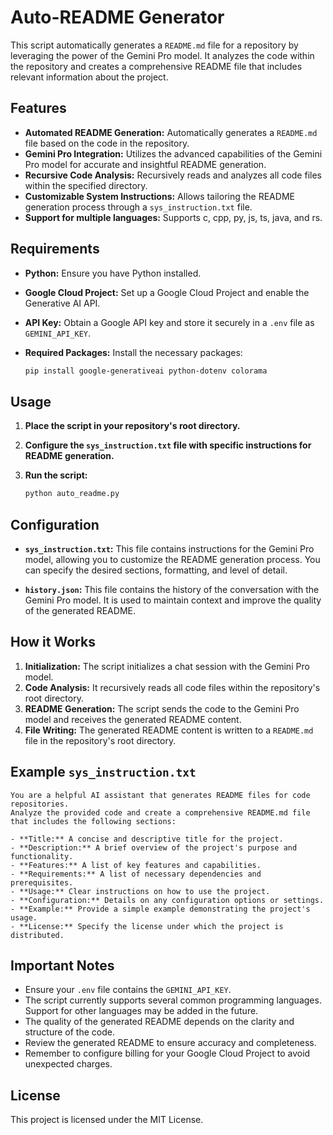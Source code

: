 # Auto-README Generator

This script automatically generates a `README.md` file for a repository by leveraging the power of the Gemini Pro model. It analyzes the code within the repository and creates a comprehensive README file that includes relevant information about the project.

## Features

- **Automated README Generation:**  Automatically generates a `README.md` file based on the code in the repository.
- **Gemini Pro Integration:** Utilizes the advanced capabilities of the Gemini Pro model for accurate and insightful README generation.
- **Recursive Code Analysis:** Recursively reads and analyzes all code files within the specified directory.
- **Customizable System Instructions:** Allows tailoring the README generation process through a `sys_instruction.txt` file.
- **Support for multiple languages:** Supports c, cpp, py, js, ts, java, and rs.

## Requirements

- **Python:** Ensure you have Python installed.
- **Google Cloud Project:** Set up a Google Cloud Project and enable the Generative AI API.
- **API Key:** Obtain a Google API key and store it securely in a `.env` file as `GEMINI_API_KEY`.
- **Required Packages:** Install the necessary packages:

  ```bash
  pip install google-generativeai python-dotenv colorama
  ```

## Usage

1. **Place the script in your repository's root directory.**
2. **Configure the `sys_instruction.txt` file with specific instructions for README generation.**
3. **Run the script:**

   ```bash
   python auto_readme.py
   ```

## Configuration

- **`sys_instruction.txt`:** This file contains instructions for the Gemini Pro model, allowing you to customize the README generation process. You can specify the desired sections, formatting, and level of detail.

- **`history.json`:** This file contains the history of the conversation with the Gemini Pro model. It is used to maintain context and improve the quality of the generated README.

## How it Works

1. **Initialization:** The script initializes a chat session with the Gemini Pro model.
2. **Code Analysis:** It recursively reads all code files within the repository's root directory.
3. **README Generation:** The script sends the code to the Gemini Pro model and receives the generated README content.
4. **File Writing:** The generated README content is written to a `README.md` file in the repository's root directory.

## Example `sys_instruction.txt`

```
You are a helpful AI assistant that generates README files for code repositories.
Analyze the provided code and create a comprehensive README.md file that includes the following sections:

- **Title:** A concise and descriptive title for the project.
- **Description:** A brief overview of the project's purpose and functionality.
- **Features:** A list of key features and capabilities.
- **Requirements:** A list of necessary dependencies and prerequisites.
- **Usage:** Clear instructions on how to use the project.
- **Configuration:** Details on any configuration options or settings.
- **Example:** Provide a simple example demonstrating the project's usage.
- **License:** Specify the license under which the project is distributed.
```

## Important Notes

- Ensure your `.env` file contains the `GEMINI_API_KEY`.
- The script currently supports several common programming languages. Support for other languages may be added in the future.
- The quality of the generated README depends on the clarity and structure of the code.
- Review the generated README to ensure accuracy and completeness.
- Remember to configure billing for your Google Cloud Project to avoid unexpected charges.

## License

This project is licensed under the MIT License.

